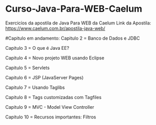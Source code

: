 # Curso-Java-Para-WEB-Caelum
Exercicíos da apostila de Java Para WEB da Caelum
Link da Apostila: https://www.caelum.com.br/apostila-java-web/

#Capitulo em andamento:
Capitulo 2 = Banco de Dados e JDBC

Capitulo 3 = O que é Java EE?

Capitulo 4 = Novo projeto WEB usando Eclipse

Capitulo 5 = Servlets

Capitulo 6 = JSP (JavaServer Pages)

Capitulo 7 = Usando Taglibs

Capitulo 8 = Tags customizadas com Tagfiles

Capitulo 9 = MVC - Model View Controller

Capitulo 10 = Recursos importantes: Filtros
